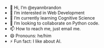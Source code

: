 - 👋 Hi, I’m @eyannbrandon
- 👀 I’m interested in Web Development
- 🌱 I’m currently learning Cognitive Science
- 💞️ I’m looking to collaborate on Python code.
- 📫 How to reach me, just email me.
- 😄 Pronouns: he/him
- ⚡ Fun fact: I like about AI.

<!---
eyannbrandon/eyannbrandon is a ✨ special ✨ repository because its `README.md` (this file) appears on your GitHub profile.
You can click the Preview link to take a look at your changes.
--->
